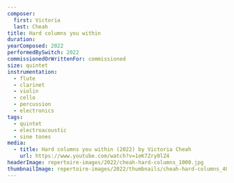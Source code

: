 ```yaml
---
composer:
  first: Victoria
  last: Cheah
title: Hard columns you within
duration:
yearComposed: 2022
performedBySwitch: 2022
commissionedOrWrittenFor: commissioned
size: quintet
instrumentation:
  - flute
  - clarinet
  - violin
  - cello
  - percussion
  - electronics
tags:
  - quintet
  - electroacoustic
  - sine tones
media:
  - title: Hard columns you within (2022) by Victoria Cheah
    url: https://www.youtube.com/watch?v=1eK7Zry0lZ4
headerImage: repertoire-images/2022/cheah-hard-columns_1000.jpg
thumbnailImage: repertoire-images/2022/thumbnails/cheah-hard-columns_400x200.jpg
---
```

